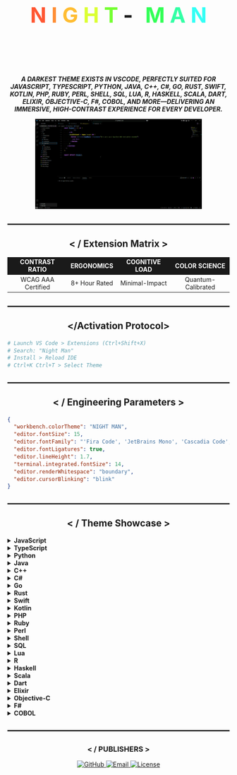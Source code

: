 <!-- NIGHT MAN - A VS Code Theme by Girish Kor -->
</br>
<h1 align="center" style="margin-bottom: 3rem; font-size: 3rem;"> <span style="color:#ff5733">N</span> <span style="color:#ff8d33">I</span> <span style="color:#ffbd33">G</span> <span style="color:#dbff33">H</span> <span style="color:#75ff33">T</span> <span style="margin-right: 1rem;">-</span> <span style="color:#33ff57">M</span> <span style="color:#33ffa5">A</span> <span style="color:#33fff5">N</span>
</br></br>
</h1>

<p align="center">
  <b><i>A DARKEST THEME EXISTS IN VSCODE, PERFECTLY SUITED FOR JAVASCRIPT, TYPESCRIPT, PYTHON, JAVA, C++, C#, GO, RUST, SWIFT, KOTLIN, PHP, RUBY, PERL, SHELL, SQL, LUA, R, HASKELL, SCALA, DART, ELIXIR, OBJECTIVE-C, F#, COBOL, AND MORE—DELIVERING AN IMMERSIVE, HIGH-CONTRAST EXPERIENCE FOR EVERY DEVELOPER.</i></b>
</p>

<div align="center">
  <img src="https://github.com/girish-kor/night-man/blob/main/assets/theme-icon.gif" alt="Theme Icon" style="width: 75vw; max-width: 75%;">
</div>

<hr style="border: 1px solid #333; margin: 30px 0">

<h2 align="center"> &lt; / Extension Matrix &gt; </h2>

<table align="center">
  <tr align="center" style="background-color: #1a1a1a; color: #fff;">
    <td><b>CONTRAST RATIO</b></td>
    <td><b>ERGONOMICS</b></td>
    <td><b>COGNITIVE LOAD</b></td>
    <td><b>COLOR SCIENCE</b></td>
  </tr>
  <tr align="center">
    <td>WCAG AAA Certified</td>
    <td>8+ Hour Rated</td>
    <td>Minimal-Impact</td>
    <td>Quantum-Calibrated</td>
  </tr>
</table>

<hr style="border: 1px solid #333; margin: 30px 0">

<h2 align="center"> &lt;/Activation Protocol&gt; </h2>

```sh
# Launch VS Code > Extensions (Ctrl+Shift+X)
# Search: "Night Man"
# Install > Reload IDE
# Ctrl+K Ctrl+T > Select Theme
```

<hr style="border: 1px solid #333; margin: 30px 0">

<h2 align="center"> &lt; / Engineering Parameters &gt; </h2>

```json
{
  "workbench.colorTheme": "NIGHT MAN",
  "editor.fontSize": 15,
  "editor.fontFamily": "'Fira Code', 'JetBrains Mono', 'Cascadia Code', Consolas, monospace",
  "editor.fontLigatures": true,
  "editor.lineHeight": 1.7,
  "terminal.integrated.fontSize": 14,
  "editor.renderWhitespace": "boundary",
  "editor.cursorBlinking": "blink"
}
```

<hr style="border: 1px solid #333; margin: 30px 0">

<h2 align="center"> &lt; / Theme Showcase &gt; </h2>

<details>
  <summary><b>JavaScript</b></summary>

```javascript
const fetchUser = async (id) => {
  try {
    const response = await fetch(`/api/users/${id}`);
    return response.json();
  } catch (error) {
    console.error("Fetch error:", error);
  }
};
```

</details>

<details>
  <summary><b>TypeScript</b></summary>

```typescript
interface User {
  id: number;
  name: string;
}

const getUser = async (id: number): Promise<User> => {
  const response = await fetch(`/api/users/${id}`);
  return response.json();
};
```

</details>

<details>
  <summary><b>Python</b></summary>

```python
with open('data.txt', 'r') as file:
    contents = file.read()

squares = [x**2 for x in range(10) if x % 2 == 0]
```

</details>

<details>
  <summary><b>Java</b></summary>

```java
public class Main {
    public static void main(String[] args) {
        Runnable task = () -> System.out.println("Quantum thread running");

        List<Integer> numbers = Arrays.asList(1, 2, 3);
        numbers.stream().map(n -> n * 2).forEach(System.out::println);
    }
}
```

</details>

<details>
  <summary><b>C++</b></summary>

```cpp
#include <iostream>
#include <vector>

int main() {
    std::vector<int> numbers = {1, 2, 3};
    for (int num : numbers) {
        std::cout << num * 2 << std::endl;
    }
    return 0;
}
```

</details>

<details>
  <summary><b>C#</b></summary>

```csharp
using System;
using System.Linq;

class Program {
    static void Main() {
        var numbers = new int[] {1, 2, 3};
        var doubled = numbers.Select(n => n * 2);
        foreach (var num in doubled) {
            Console.WriteLine(num);
        }
    }
}
```

</details>

<details>
  <summary><b>Go</b></summary>

```go
package main

import "fmt"

func main() {
    numbers := []int{1, 2, 3}
    for _, num := range numbers {
        fmt.Println(num * 2)
    }
}
```

</details>

<details>
  <summary><b>Rust</b></summary>

```rust
fn main() {
    let numbers = vec![1, 2, 3];
    let doubled: Vec<_> = numbers.iter().map(|n| n * 2).collect();
    println!("{:?}", doubled);
}
```

</details>

<details>
  <summary><b>Swift</b></summary>

```swift
let numbers = [1, 2, 3]
let doubled = numbers.map { $0 * 2 }
print(doubled)
```

</details>

<details>
  <summary><b>Kotlin</b></summary>

```kotlin
fun main() {
    val numbers = listOf(1, 2, 3)
    val doubled = numbers.map { it * 2 }
    println(doubled)
}
```

</details>

<details>
  <summary><b>PHP</b></summary>

```php
<?php
$numbers = [1, 2, 3];
$doubled = array_map(fn($n) => $n * 2, $numbers);
print_r($doubled);
?>
```

</details>

<details>
  <summary><b>Ruby</b></summary>

```ruby
numbers = [1, 2, 3]
doubled = numbers.map { |n| n * 2 }
puts doubled
```

</details>

<details>
  <summary><b>Perl</b></summary>

```perl
my @numbers = (1, 2, 3);
my @doubled = map { $_ * 2 } @numbers;
print "@doubled\n";
```

</details>

<details>
  <summary><b>Shell</b></summary>

```bash
#!/bin/bash
DEPLOY_ENV="production"
QUANTUM_SERVICE_VERSION="1.4.2"

docker build -t quantum-service:$QUANTUM_SERVICE_VERSION .
aws ecr push quantum-service:$QUANTUM_SERVICE_VERSION
```

</details>

<details>
  <summary><b>SQL</b></summary>

```sql
SELECT id, name, age * 2 AS double_age FROM users WHERE active = 1;
```

</details>

<details>
  <summary><b>Lua</b></summary>

```lua
numbers = {1, 2, 3}
for i, num in ipairs(numbers) do
    print(num * 2)
end
```

</details>

<details>
  <summary><b>R</b></summary>

```r
numbers <- c(1, 2, 3)
doubled <- numbers * 2
print(doubled)
```

</details>

<details>
  <summary><b>Haskell</b></summary>

```haskell
main = print (map (*2) [1, 2, 3])
```

</details>

<details>
  <summary><b>Scala</b></summary>

```scala
val numbers = List(1, 2, 3)
val doubled = numbers.map(_ * 2)
println(doubled)
```

</details>

<details>
  <summary><b>Dart</b></summary>

```dart
void main() {
  List<int> numbers = [1, 2, 3];
  List<int> doubled = numbers.map((n) => n * 2).toList();
  print(doubled);
}
```

</details>

<details>
  <summary><b>Elixir</b></summary>

```elixir
numbers = [1, 2, 3]
doubled = Enum.map(numbers, &(&1 * 2))
IO.inspect(doubled)
```

</details>

<details>
  <summary><b>Objective-C</b></summary>

```objective-c
NSArray *numbers = @[@1, @2, @3];
NSArray *doubled = [numbers valueForKeyPath:@"@unionOfObjects.self.intValue * 2"];
NSLog(@"%@", doubled);
```

</details>

<details>
  <summary><b>F#</b></summary>

```fsharp
let numbers = [1; 2; 3]
let doubled = List.map ((*) 2) numbers
printfn "%A" doubled
```

</details>

<details>
  <summary><b>COBOL</b></summary>

```cobol
IDENTIFICATION DIVISION.
PROGRAM-ID. DoubleNumbers.
DATA DIVISION.
WORKING-STORAGE SECTION.
    01 NUMBERS PIC 9(2) OCCURS 3 VALUE (1 2 3).
PROCEDURE DIVISION.
    PERFORM VARYING I FROM 1 BY 1 UNTIL I > 3
        DISPLAY NUMBERS(I) * 2
    END-PERFORM.
STOP RUN.
```

</details>

<hr style="border: 1px solid #333; margin: 30px 0">

<div align="center">
  <h3>&lt; / PUBLISHERS &gt;</h3>
  
  <a href="https://github.com/girish-kor">
    <img src="https://img.shields.io/badge/GitHub-girish--kor-%237A06F7?style=for-the-badge&logo=github" alt="GitHub">
  </a>
  
  <a href="mailto:girishkor05@gmail.com">
    <img src="https://img.shields.io/badge/Email-girishkor05%40gmail.com-%23C70039?style=for-the-badge&logo=gmail" alt="Email">
  </a>
  
  <a href="LICENSE">
    <img src="https://img.shields.io/badge/License-MIT-%2300C853?style=for-the-badge" alt="License">
  </a>
</div>
